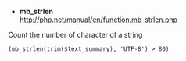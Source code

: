 * **mb_strlen**   
http://php.net/manual/en/function.mb-strlen.php

Count the number of character of a string

```
(mb_strlen(trim($text_summary), 'UTF-8') > 80)
```